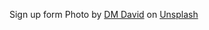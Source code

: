 Sign up form
Photo by <a href="https://unsplash.com/@dm_david?utm_content=creditCopyText&utm_medium=referral&utm_source=unsplash">DM David</a> on <a href="https://unsplash.com/photos/a-staircase-leading-to-a-second-story-of-a-building-4Nxr70qvni4?utm_content=creditCopyText&utm_medium=referral&utm_source=unsplash">Unsplash</a>